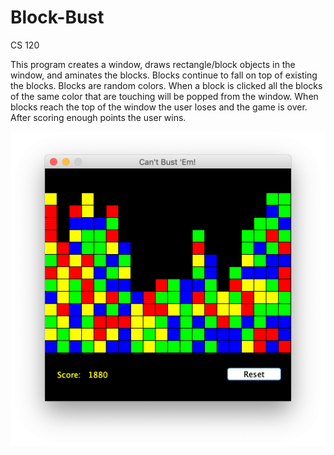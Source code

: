 # Block-Bust
CS 120

This program creates a window, draws rectangle/block objects in the window, and aminates the blocks. Blocks continue to fall on top
of existing the blocks. Blocks are random colors. When a block is clicked all the blocks of the same color that are touching will be
popped from the window. When blocks reach the top of the window the user loses and the game is over. After scoring enough points the 
user wins.

![Alt text](https://github.com/lor-ethan/Java-Courses/blob/master/CS%20120/Block%20Bust/Block%20Bust.png)
